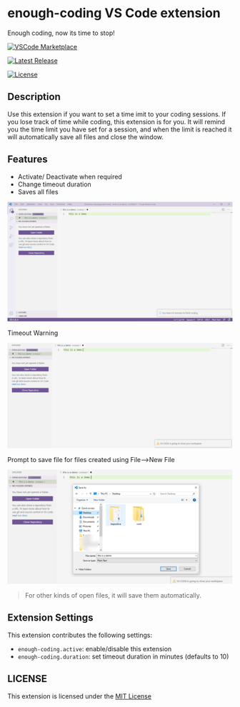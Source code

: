 # enough-coding VS Code extension

Enough coding, now its time to stop!

[![VSCode Marketplace](https://badgen.net/badge/marketplace/v0.0.4/:color?icon=visualstudio)](https://marketplace.visualstudio.com/items?itemName=deb.enough-coding)


[![Latest Release](https://badgen.net/github/release/justinbiebur/enough-coding)](https://marketplace.visualstudio.com/items?itemName=deb.enough-coding)


[![License](https://badgen.net/badge/license/MIT/blue)](LICENCE)



## Description

Use this extension if you want to set a time imit to your coding sessions. If you lose track of time while coding, this extension is for you. It will remind you the time limit you have set for a session, and when the limit is reached it will automatically save all files and close the window.

## Features

* Activate/ Deactivate when required
* Change timeout duration 
* Saves all files 

![Extension Info](./images/ss.PNG)

Timeout Warning 

![After Timeout](./images/ss2.PNG) 

Prompt to save file for files created using File-->New File

![New File](./images/ss3.png) 

> For other kinds of open files, it will save them automatically.


## Extension Settings



This extension contributes the following settings:

* `enough-coding.active`: enable/disable this extension
* `enough-coding.duration`: set timeout duration in minutes (defaults to 10)

## LICENSE
This extension is licensed under the [MIT License](LICENSE)

